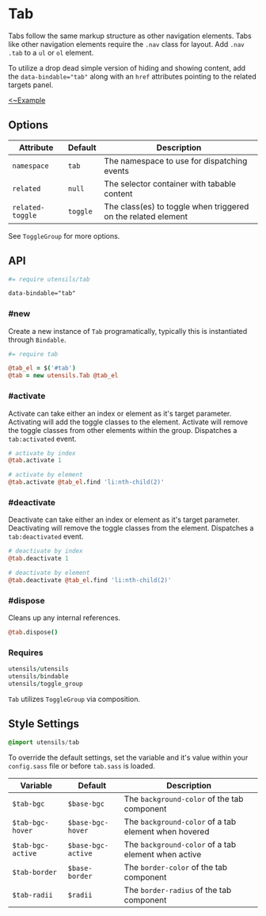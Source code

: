 # Tab
Tabs follow the same markup structure as other navigation elements. Tabs
like other navigation elements require the `.nav` class for layout. Add
`.nav .tab` to a `ul` or `ol` element.

To utilize a drop dead simple version of hiding and showing content, add
the `data-bindable="tab"` along with an `href` attributes pointing to
the related targets panel.

[<~Example](markup/tab.html.haml)


## Options

Attribute        | Default     | Description
---------------- | ----------- | -------------------------------------------
`namespace`      | `tab`       | The namespace to use for dispatching events
`related`        | `null`      | The selector container with tabable content
`related-toggle` | `toggle`    | The class(es) to toggle when triggered on the related element

See `ToggleGroup` for more options.


## API
```coffee
#= require utensils/tab
```

```html
data-bindable="tab"
```

### #new
Create a new instance of `Tab` programatically, typically this is
instantiated through `Bindable`.

```coffee
#= require tab

@tab_el = $('#tab')
@tab = new utensils.Tab @tab_el
```

### #activate
Activate can take either an index or element as it's target parameter.
Activating will add the toggle classes to the element. Activate will
remove the toggle classes from other elements within the group.
Dispatches a `tab:activated` event.

```coffee
# activate by index
@tab.activate 1

# activate by element
@tab.activate @tab_el.find 'li:nth-child(2)'
```

### #deactivate
Deactivate can take either an index or element as it's target parameter.
Deactivating will remove the toggle classes from the element. Dispatches
a `tab:deactivated` event.

```coffee
# deactivate by index
@tab.deactivate 1

# deactivate by element
@tab.deactivate @tab_el.find 'li:nth-child(2)'
```

### #dispose
Cleans up any internal references.

```coffee
@tab.dispose()
```

### Requires
```coffee
utensils/utensils
utensils/bindable
utensils/toggle_group
```

`Tab` utilizes `ToggleGroup` via composition.


## Style Settings
```sass
@import utensils/tab
```

To override the default settings, set the variable and it's value within
your `config.sass` file or before `tab.sass` is loaded.

Variable          | Default            | Description
----------------- | ------------------ | -------------------------------------------
`$tab-bgc`        | `$base-bgc`        | The `background-color` of the tab component
`$tab-bgc-hover`  | `$base-bgc-hover`  | The `background-color` of a tab element when hovered
`$tab-bgc-active` | `$base-bgc-active` | The `background-color` of a tab element when active
`$tab-border`     | `$base-border`     | The `border-color` of the tab component
`$tab-radii`      | `$radii`           | The `border-radius` of the tab component

